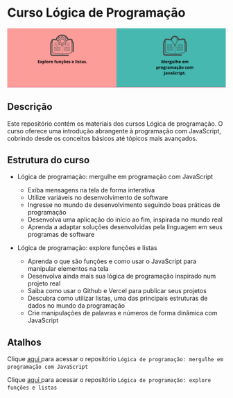 # Curso Lógica de Programação
<p align="center">
<img 
    src="./midia-readme/imagem-cursos-alura.png"
    width="700"  
/>
</p>

## Descrição
Este repositório contém os materiais dos cursos Lógica de programação. O curso oferece uma introdução abrangente à programação com JavaScript, cobrindo desde os conceitos básicos até tópicos mais avançados.

## Estrutura do curso 
- Lógica de programação: mergulhe em programação com JavaScript
    - Exiba mensagens na tela de forma interativa
    - Utilize variáveis no desenvolvimento de software
    - Ingresse no mundo de desenvolvimento seguindo boas práticas  de programação
    - Desenvolva uma aplicação do início ao fim, inspirada no mundo real
    - Aprenda a adaptar soluções desenvolvidas pela linguagem em seus programas de software

 - Lógica de programação: explore funções e listas
    - Aprenda o que são funções e como usar o JavaScript para manipular elementos na tela
    - Desenvolva ainda mais sua lógica de programação inspirado num projeto real
    - Saiba como usar o Github e Vercel para publicar seus projetos
    - Descubra como utilizar listas, uma das principais estruturas de dados no mundo da programação
    - Crie manipulações de palavras e números de forma dinâmica com JavaScript 

## Atalhos 
Clique <a href="https://github.com/SergioSinhoca/"
 title="View repository"> aqui </a>
 para acessar o repositório `Lógica de programação: mergulhe em programação com JavaScript`

 Clique <a href="https://github.com/SergioSinhoca/"
 title="View repository"> aqui </a>
 para acessar o repositório `Lógica de programação: explore funções e listas`

 
